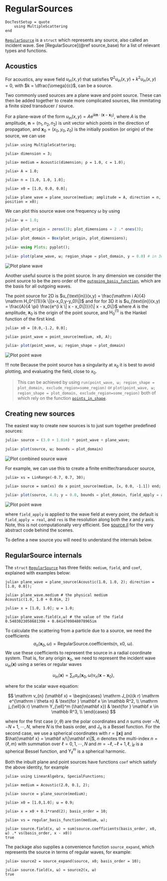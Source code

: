# RegularSources

```@meta
DocTestSetup = quote
    using MultipleScattering
end
```
[`RegularSource`](@ref) is a `struct` which represents any source, also called an incident wave. See [RegularSource](@ref source_base) for a list of relevant types and functions.

## Acoustics

For acoustics, any wave field $u_{\text{in}}(x,y)$ that satisfies $\nabla^2 u_{\text{in}}(x,y) + k^2 u_{\text{in}}(x,y) = 0$, with $k = \dfrac{\omega}{c}$, can be a source.

Two commonly used sources are a plane wave and point source. These can then be added together to create more complicated sources, like immitating a finite sized transducer / source.

For a plane-wave of the form $u_{\text{in}}(x,y) = A \mathrm e^{\mathrm i k \mathbf n \cdot (\mathbf x - \mathbf x_0)}$, where $A$ is the amplitude, $\mathbf n = (n_1,n_2,n_2)$ is unit vector which points in the direction of propagation, and $\mathbf x_0 = (x_0,y_0,z_0)$ is the initially position (or origin) of the source, we can use
```jldoctest intro
julia> using MultipleScattering;

julia> dimension = 3;

julia> medium = Acoustic(dimension; ρ = 1.0, c = 1.0);

julia> A = 1.0;

julia> n = [1.0, 1.0, 1.0];

julia> x0 = [1.0, 0.0, 0.0];

julia> plane_wave = plane_source(medium; amplitude = A, direction = n, position = x0);

```

We can plot this source wave one frequency ω by using
```julia
julia> ω = 1.0;

julia> plot_origin = zeros(3); plot_dimensions = 2 .* ones(3);

julia> plot_domain = Box(plot_origin, plot_dimensions);

julia> using Plots; pyplot();

julia> plot(plane_wave, ω; region_shape = plot_domain, y = 0.0) # in 3d currently only x-z slices are plotted for a given fixed y
```
![Plot plane wave](../assets/plane-wave.png)

Another useful source is the point source. In any dimension we consider the point source to be the zero order of the [`outgoing_basis_function`](@ref), which are the basis for all outgoing waves.

The point source for 2D is $u_{\text{in}}(x,y) = \frac{\mathrm i A}{4} \mathrm H_0^{(1)}(k \|(x-x_0,y-y_0)\|)$ and for
for 3D it is $u_{\text{in}}(x,y) = \frac{A}{4 \pi} \frac{e^{i k  \| x -  x_0\|)}}{\| x -  x_0\|}$ where $A$ is the amplitude,  $\mathbf x_0$ is the origin of the point source, and $\mathrm H_0^{(1)}$ is the Hankel function of the first kind.

```jldoctest intro
julia> x0 = [0.0,-1.2, 0.0];

julia> point_wave = point_source(medium, x0, A);

```
```julia
julia> plot(point_wave, ω; region_shape = plot_domain)
```
![Plot point wave](../assets/point-wave.png)

!!! note
    Because the point source has a singularity at $x_0$ it is best to avoid plotting, and evaluating the field, close to $x_0$.

> This can be achieved by using `run(point_wave, ω; region_shape = plot_domain, exclude_region=some_region)` or `plot(point_wave, ω; region_shape = plot_domain, exclude_region=some_region)` both of which rely on the function [`points_in_shape`](@ref).

## Creating new sources

The easiest way to create new sources is to just sum together predefined sources:

```julia
julia> source = (3.0 + 1.0im) * point_wave + plane_wave;

julia> plot(source, ω; bounds = plot_domain)
```
![Plot combined source wave](../assets/combined-source.png)

For example, we can use this to create a finite emitter/transducer source,
```jldoctest intro
julia> xs = LinRange(-0.7, 0.7, 30);

julia> source = sum(xs) do x point_source(medium, [x, 0.0, -1.1]) end;

```
```julia
julia> plot(source, 4.0; y = 0.0, bounds = plot_domain, field_apply = abs, resolution = 40)
```
![Plot point wave](../assets/transducer-source.png)

where `field_apply` is applied to the wave field at every point, the default is `field_apply = real`, and `res` is the resolution along both the $x$ and $y$ axis. Note, this is not computationally very efficient. See [source.jl](../../../src/source.jl) for the very abstract code behind the scenes.

To define a new source you will need to understand the internals below.

## RegularSource internals

The `struct` [`RegularSource`](@ref) has three fields: `medium`, `field`, and `coef`, explained with examples below:
```jldoctest intro
julia> plane_wave = plane_source(Acoustic(1.0, 1.0, 2); direction = [1.0, 0.0]);

julia> plane_wave.medium # the physical medium
Acoustic(1.0, 1.0 + 0.0im, 2)

julia> x = [1.0, 1.0]; ω = 1.0;

julia> plane_wave.field(x,ω) # the value of the field
0.5403023058681398 + 0.8414709848078965im
```

To calculate the scattering from a particle due to a source, we need the coefficients $$a_n(\mathbf x_0, \omega) = \text{RegularSource.coefficients(n, x0, ω)}.$$ We use these coefficients to represent the source in a radial coordinate system. That is, for any origin $\mathbf x_0$, we need to represent the incident wave $u_{\text{in}}(\mathbf x)$ using a series or regular waves

$$u_{\text{in}}(\mathbf x) = \sum_n a_n (\mathbf x_0, \omega) \mathrm v_n (\mathbf x - \mathbf x_0),$$

where for the scalar wave equation:

$$ 
\mathrm v_{n} (\mathbf x) = \begin{cases}
   \mathrm J_{n}(k r) \mathrm e^{\mathrm i \theta n} & \text{for } \mathbf x \in \mathbb R^2, \\
   \mathrm j_{\ell}(k r) \mathrm Y_{\ell}^m (\hat{\mathbf x}) & \text{for } \mathbf x \in \mathbb R^3, \\
\end{cases} 
$$

where for the first case $(r,\theta)$ are the polar coordinates and $n$ sums over $-N,-N+1, \cdots, N$, where $N$ is the basis order, and $\mathrm J_n$ is a Bessel function.
For the second case, we use a spherical coordinates with $r = \| \mathbf x\|$ and $\hat{\mathbf x} = \mathbf x/\|\mathbf x\|$, $n$ denotes the multi-index $n=\{\ell,m\}$ with summation over $\ell = 0, 1, \cdots,N$ and $m=-\ell,-\ell+1,\ell$, $\mathrm j_\ell$ is a spherical Bessel function, and $\mathrm Y_\ell^m$ is a spherical harmonic.

Both the inbuilt plane and point sources have functions `coef` which satisfy the above identity, for example
```jldoctest intro
julia> using LinearAlgebra, SpecialFunctions;

julia> medium = Acoustic(2.0, 0.1, 2);

julia> source = plane_source(medium);

julia> x0 = [1.0,1.0]; ω = 0.9;

julia> x = x0 + 0.1*rand(2); basis_order = 10;

julia> vs = regular_basis_function(medium, ω);

julia> source.field(x, ω) ≈ sum(source.coefficients(basis_order, x0, ω) .* vs(basis_order, x - x0))
true
```

The package also supplies a convenience function `source_expand`, which represents the source in terms of regular waves, for example:  
```jldoctest intro
julia> source2 = source_expand(source, x0; basis_order = 10);

julia> source.field(x, ω) ≈ source2(x, ω)
true
```
